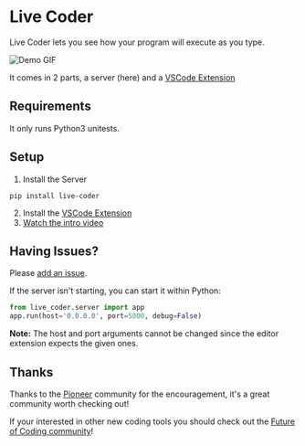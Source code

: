 # Live Coder

Live Coder lets you see how your program will execute as you type.

![Demo GIF](https://media.giphy.com/media/gLWZ9M8YkqQJWXVzBh/giphy.gif)

It comes in 2 parts, a server (here) and a [VSCode Extension](myextension.com)

## Requirements

It only runs Python3 unitests.

## Setup

1. Install the Server

`pip install live-coder`

2. Install the [VSCode Extension](https://www.youtube.com/redirect?v=LW_fgRFmEGI&event=video_description&redir_token=Mbd8t0RKZMK2iZo24Vvf1r38XzF8MTU2NDA4MTUxNkAxNTYzOTk1MTE2&q=https%3A%2F%2Fmarketplace.visualstudio.com%2Fitems%3FitemName%3Dfraser.live-coder)
3. [Watch the intro video](https://www.youtube.com/watch?v=LW_fgRFmEGI)

## Having Issues?

Please [add an issue](https://gitlab.com/Fraser-Greenlee/live-coding).

If the server isn't starting, you can start it within Python:

```python
from live_coder.server import app
app.run(host='0.0.0.0', port=5000, debug=False)
```

**Note:** The host and port arguments cannot be changed since the editor extension expects the given ones.

## Thanks

Thanks to the [Pioneer](https://pioneer.app) community for the encouragement, it's a great community worth checking out!

If your interested in other new coding tools you should check out the [Future of Coding community](https://futureofcoding.org)!
